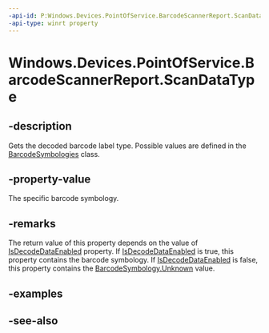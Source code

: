 ```yaml
---
-api-id: P:Windows.Devices.PointOfService.BarcodeScannerReport.ScanDataType
-api-type: winrt property
---
```


<!-- Property syntax
public uint ScanDataType { get; }
-->

# Windows.Devices.PointOfService.BarcodeScannerReport.ScanDataType

## -description
Gets the decoded barcode label type. Possible values are defined in the [BarcodeSymbologies](barcodesymbologies.md) class.

## -property-value
The specific barcode symbology.

## -remarks
The return value of this property depends on the value of [IsDecodeDataEnabled](claimedbarcodescanner_isdecodedataenabled.md) property. If [IsDecodeDataEnabled](claimedbarcodescanner_isdecodedataenabled.md) is true, this property contains the barcode symbology. If [IsDecodeDataEnabled](claimedbarcodescanner_isdecodedataenabled.md) is false, this property contains the [BarcodeSymbology.Unknown](barcodesymbologies_unknown.md) value.

## -examples

## -see-also
